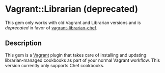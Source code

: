 # Vagrant::Librarian (deprecated)

This gem only works with old Vagrant and Librarian versions and is 
*deprecated* in favor of 
[vagrant-librarian-chef](https://github.com/jimmycuadra/vagrant-librarian-chef).

## Description

This gem is a [Vagrant](http://vagrantup.com) plugin that takes care of
installing and updating librarian-managed cookbooks as part of your normal
Vagrant workflow. This version currently only supports Chef cookbooks.
